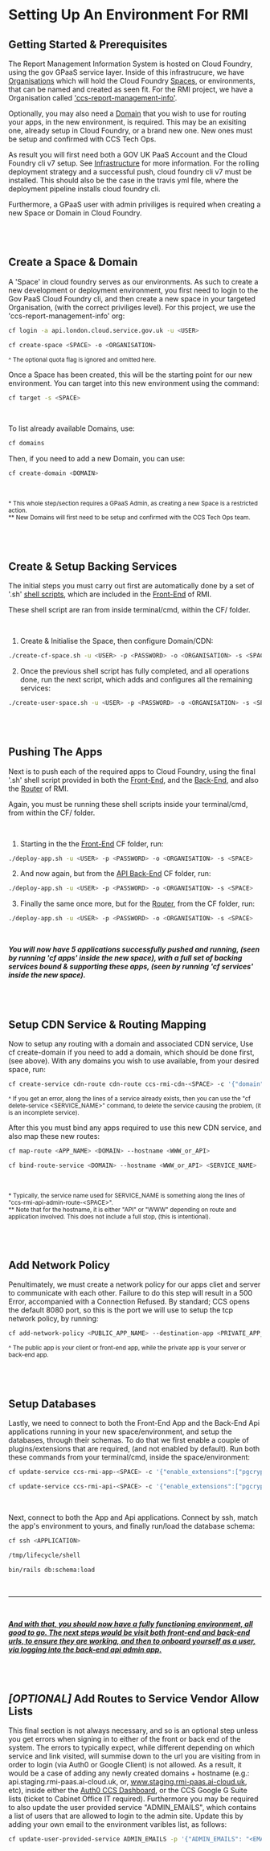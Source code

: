 # Setting Up An Environment For RMI

## Getting Started & Prerequisites

The Report Management Information System is hosted on Cloud Foundry, using the gov GPaaS service layer. Inside of this infrastrucure, we have [Organisations](https://docs.cloud.service.gov.uk/orgs_spaces_users.html#organisations) which will hold the Cloud Foundry [Spaces](https://docs.cloud.service.gov.uk/orgs_spaces_users.html#spaces), or environments, that can be named and created as seen fit. For the RMI project, we have a Organisation called ['ccs-report-management-info'](https://admin.london.cloud.service.gov.uk/organisations/b2daa20a-d281-4874-bd10-0bbb494480bc).

Optionally, you may also need a [Domain](https://docs.cloud.service.gov.uk/deploying_services/configure_cdn/#configure-your-custom-domain-in-cloud-foundry) that you wish to use for routing your apps, in the new environment, is required. This may be an exisiting one, already setup in Cloud Foundry, or a brand new one. New ones must be setup and confirmed with CCS Tech Ops.

As result you will first need both a GOV UK PaaS Account and the Cloud Foundry cli v7 setup. See [Infrastructure](https://crown-commercial-service.github.io/ReportMI-service-manual/#/infrastructure?id=prerequisites) for more information. For the rolling deployment strategy and a successful push, cloud foundry cli v7 must be installed. This should also be the case in the travis yml file, where the deployment pipeline installs cloud foundry cli.

Furthermore, a GPaaS user with admin priviliges is required when creating a new Space or Domain in Cloud Foundry.

</br>
</br>

## Create a Space & Domain

A 'Space' in cloud foundry serves as our environments. As such to create a new development or deployment environment, you first need to login to the Gov PaaS Cloud Foundry cli, and then create a new space in your targeted Organisation, (with the correct priviliges level). For this project, we use the 'ccs-report-management-info' org:
```bash
cf login -a api.london.cloud.service.gov.uk -u <USER>
```
```bash
cf create-space <SPACE> -o <ORGANISATION>
```
<sup>^ The optional quota flag is ignored and omitted here.</sup></br>

Once a Space has been created, this will be the starting point for our new environment. You can target into this new environment using the command:
```bash
cf target -s <SPACE>
```
</br>

To list already available Domains, use:
```bash
cf domains
```
Then, if you need to add a new Domain, you can use:
```bash
cf create-domain <DOMAIN>
```

</br>

<sup>* This whole step/section requires a GPaaS Admin, as creating a new Space is a restricted action.</sup></br>
<sup>** New Domains will first need to be setup and confirmed with the CCS Tech Ops team.</sup></br>

</br>
</br>

## Create & Setup Backing Services

The initial steps you must carry out first are automatically done by a set of '.sh' [shell scripts](https://github.com/Crown-Commercial-Service/DataSubmissionService/tree/develop/CF), which are included in the [Front-End](https://github.com/Crown-Commercial-Service/DataSubmissionService) of RMI. 

These shell script are ran from inside terminal/cmd, within the CF/ folder.

</br>

1. Create & Initialise the Space, then configure Domain/CDN:
```bash
./create-cf-space.sh -u <USER> -p <PASSWORD> -o <ORGANISATION> -s <SPACE>
```
2. Once the previous shell script has fully completed, and all operations done, run the next script, which adds and configures all the remaining services:
```bash
./create-user-space.sh -u <USER> -p <PASSWORD> -o <ORGANISATION> -s <SPACE>
```

</br>
</br>

## Pushing The Apps

Next is to push each of the required apps to Cloud Foundry, using the final '.sh' shell script provided in both the [Front-End](https://github.com/Crown-Commercial-Service/DataSubmissionService), and the [Back-End](https://github.com/Crown-Commercial-Service/DataSubmissionServiceAPI), and also the [Router](https://github.com/Crown-Commercial-Service/DataSubmissionServiceRouter) of RMI.

Again, you must be running these shell scripts inside your terminal/cmd, from within the CF/ folder.

</br>

1. Starting in the the [Front-End](https://github.com/Crown-Commercial-Service/DataSubmissionService/blob/develop/CF/deploy-app.sh) CF folder, run:
```bash
./deploy-app.sh -u <USER> -p <PASSWORD> -o <ORGANISATION> -s <SPACE>
```
2. And now again, but from the [API Back-End](https://github.com/Crown-Commercial-Service/DataSubmissionServiceAPI/blob/develop/CF/deploy-app.sh) CF folder, run:
```bash
./deploy-app.sh -u <USER> -p <PASSWORD> -o <ORGANISATION> -s <SPACE>
```
3. Finally the same once more, but for the [Router](https://github.com/Crown-Commercial-Service/DataSubmissionServiceRouter/blob/master/CF/deploy-app.sh), from the CF folder, run:
```bash
./deploy-app.sh -u <USER> -p <PASSWORD> -o <ORGANISATION> -s <SPACE>
```

</br>

<i><b>You will now have 5 applications successfully pushed and running, (seen by running 'cf apps' inside the new space), with a full set of backing services bound & supporting these apps, (seen by running 'cf services' inside the new space).</b></i>

</br>
</br>

## Setup CDN Service & Routing Mapping
Now to setup any routing with a domain and associated CDN service, Use cf create-domain if you need to add a domain, which should be done first, (see above). With any domains you wish to use available, from your desired space, run:

```bash
cf create-service cdn-route cdn-route ccs-rmi-cdn-<SPACE> -c '{"domain": "<URI_1>,<URI_2>,...<URI_n>", "headers": ["*"]}'
```

<sup>^ If you get an error, along the lines of a service already exists, then you can use the "cf delete-service \<SERVICE_NAME>" command, to delete the service causing the problem, (it is an incomplete service).</sup></br>

After this you must bind any apps required to use this new CDN service, and also map these new routes:

```bash
cf map-route <APP_NAME> <DOMAIN> --hostname <WWW_or_API>
```
```bash
cf bind-route-service <DOMAIN> --hostname <WWW_or_API> <SERVICE_NAME>
```

</br>

<sup>* Typically, the service name used for SERVICE_NAME is something along the lines of "ccs-rmi-api-admin-route-\<SPACE>".</sup></br>
<sup>** Note that for the hostname, it is either "API" or "WWW" depending on route and application involved. This does not include a full stop, (this is intentional).</sup>

</br>
</br>

## Add Network Policy

Penultimately, we must create a network policy for our apps cliet and server to communicate with each other. Failure to do this step will result in a 500 Error, accompanied with a Connection Refused. By standard; CCS opens the default 8080 port, so this is the port we will use to setup the tcp network policy, by running:
```bash
cf add-network-policy <PUBLIC_APP_NAME> --destination-app <PRIVATE_APP_NAME> --protocol tcp --port 8080
```

<sup>^ The public app is your client or front-end app, while the private app is your server or back-end app.</sup>

</br>
</br>

## Setup Databases

Lastly, we need to connect to both the Front-End App and the Back-End Api applications running in your new space/environment, and setup the databases, through their schemas. To do that we first enable a couple of plugins/extensions that are required, (and not enabled by default). Run both these commands from your terminal/cmd, inside the space/environment:
```bash
cf update-service ccs-rmi-app-<SPACE> -c '{"enable_extensions":["pgcrypto","plpgsql"],"reboot":true}'
```
```bash
cf update-service ccs-rmi-api-<SPACE> -c '{"enable_extensions":["pgcrypto","plpgsql"],"reboot":true}'
```

</br>

Next, connect to both the App and Api applications. Connect by ssh, match the app's environment to yours, and finally run/load the database schema:
```bash
cf ssh <APPLICATION>
```
```bash
/tmp/lifecycle/shell
```
```bash
bin/rails db:schema:load
```

</br>
<hr>
</br>

<i><b><u>And with that, you should now have a fully functioning environment, all good to go. The next steps would be visit both front-end and back-end urls, to ensure they are working, and then to onboard yourself as a user, via logging into the back-end api admin app.</u></b></i>

</br>
</br>

## <i>[OPTIONAL]</i> Add Routes to Service Vendor Allow Lists

This final section is not always necessary, and so is an optional step unless you get errors when signing in to either of the front or back end of the system. The errors to typically expect, while different depending on which service and link visited, will summise down to the url you are visiting from in order to login (via Auth0 or Google Client) is not allowed. As a result, it would be a case of adding any newly created domains + hostname (e.g.: api.staging.rmi-paas.ai-cloud.uk, or, www.staging.rmi-paas.ai-cloud.uk, etc), inside either the [Auth0 CCS Dashboard](https://manage.auth0.com/dashboard/eu/reportmi/), or the CCS Google G Suite lists (ticket to Cabinet Office IT required). Furthermore you may be required to also update the user provided service "ADMIN_EMAILS", which contains a list of users that are allowed to login to the admin site. Update this by adding your own email to the environment varibles list, as follows:
```bash
cf update-user-provided-service ADMIN_EMAILS -p '{"ADMIN_EMAILS": "<EMAIL_1>,<EMAIL_2>,...<EMAIL_n>"}'
```
